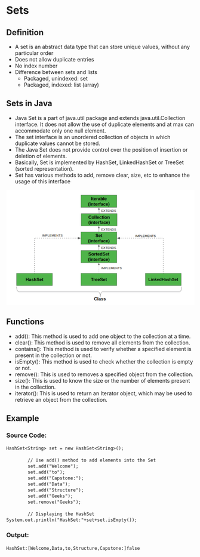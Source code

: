 # Sets
## Definition
- A set is an abstract data type that can store unique values, without any particular order
- Does not allow duplicate entries
- No index number
- Difference between sets and lists
  - Packaged, unindexed: set
  - Packaged, indexed: list (array)

## Sets in Java
- Java Set is a part of java.util package and extends java.util.Collection interface. It does not allow the use of duplicate elements and at max can accommodate only one null element.
- The set interface is an unordered collection of objects in which duplicate values cannot be stored.
- The Java Set does not provide control over the position of insertion or deletion of elements.
- Basically, Set is implemented by HashSet, LinkedHashSet or TreeSet (sorted representation).
- Set has various methods to add, remove clear, size, etc to enhance the usage of this interface


![alt text][logo]

[logo]: https://github.com/anishmuthali/ListsSetsMaps/blob/master/Capture.PNG "Class Hierarchy"

## Functions
- add(): This method is used to add one object to the collection at a time.
- clear(): This method is used to remove all elements from the collection.
- contains(): This method is used to verify whether a specified element is present in the collection or not.
- isEmpty(): This method is used to check whether the collection is empty or not.
- remove(): This is used to removes a specified object from the collection.
- size(): This is used to know the size or the number of elements present in the collection.
- iterator(): This is used to return an Iterator object, which may be used to retrieve an object from the collection.

## Example
### Source Code:
```
HashSet<String> set = new HashSet<String>();
 
        // Use add() method to add elements into the Set
        set.add("Welcome");
        set.add("to");
        set.add("Capstone:");
        set.add("Data");
        set.add("Structure");
        set.add("Geeks");
        set.remove("Geeks");

        // Displaying the HashSet
System.out.println("HashSet:"+set+set.isEmpty());
```
### Output:
```
HashSet:[Welcome,Data,to,Structure,Capstone:]false
```

